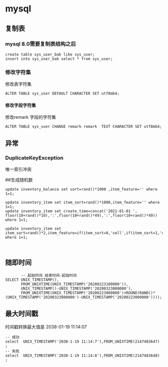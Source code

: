 # mysql

## 复制表

### mysql 8.0需要复制表结构之后
```
create table sys_user_bak like sys_user;
insert into sys_user_bak select * from sys_user;
```

### 修改字符集

修改表字符集
```
ALTER TABLE sys_user DEFAULT CHARACTER SET utf8mb4;
```


#### 修改字段字符集
修改remark 字段的字符集
```
ALTER TABLE sys_user CHANGE remark remark  TEXT CHARACTER SET utf8mb4;
```


## 异常
### DuplicateKeyException
唯一索引冲突


##生成随机数
```
update inventory_balance set sort=rand()*1000 ,item_feature='' where 1=1;

update inventory_item set item_sort=rand()*1000,item_feature='' where 1=1;
update inventory_item set create_time=concat('2021-01-01 ', floor(10+rand()*10),':',floor(10+rand()*49),':',floor(10+rand()*49)) where 1=1;

update inventory_item set item_sort=rand()*2,item_feature=if(item_sort=0,'sell',if(item_sort=1,'use','raw')) where 1=1;



```

## 随即时间
```
       -- 起始时间 结束时间-起始时间
SELECT UNIX_TIMESTAMP(),
       FROM_UNIXTIME(UNIX_TIMESTAMP('20200223100000')),
       UNIX_TIMESTAMP()-UNIX_TIMESTAMP('20200323000000'),
       FROM_UNIXTIME(UNIX_TIMESTAMP('20200223000000')+ROUND(RAND()*(UNIX_TIMESTAMP('20200323000000')-UNIX_TIMESTAMP('20200223000000'))));
```


## 最大时间戳
时间戳转换最大值是 2038-01-19 11:14:07
```
-- 成功
select  UNIX_TIMESTAMP('2038-1-19 11:14:7'),FROM_UNIXTIME(2147483647)  ;
-- 失败
select  UNIX_TIMESTAMP('2038-1-19 11:14:8'),FROM_UNIXTIME(2147483648)  ;
```
